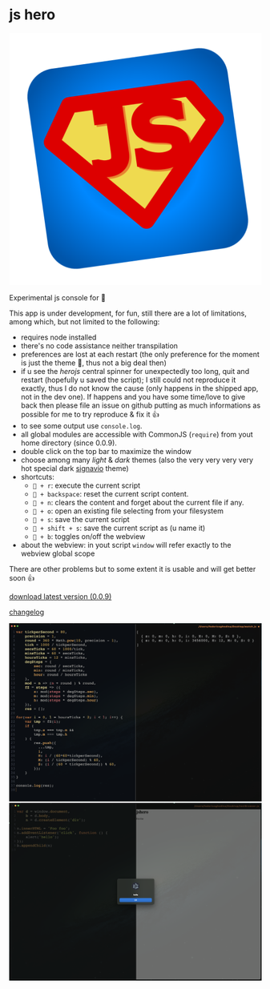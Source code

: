 # js hero
![jshero](https://raw.githubusercontent.com/fedeghe/jshero-app/master/jsheroIcon.png)

Experimental js console for 

This app is under development, for fun, still there are a lot of limitations, among which, but not limited to the following:
- requires node installed
- there's no code assistance neither transpilation
- preferences are lost at each restart (the only preference for the moment is just the theme 🤣, thus not a big deal then)
- if u see the _herojs_ central spinner for unexpectedly too long, quit and restart (hopefully u saved the script); I still could not reproduce it exactly, thus I do not know the cause (only happens in the shipped app, not in the dev one). If happens and you have some time/love to give back then please file an issue on github putting as much informations as possible for me to try reproduce & fix it 👍
- to see some output use `console.log`.
- all global modules are accessible with CommonJS (`require`) from yout home directory (since 0.0.9).
- double click on the top bar to maximize the window
- choose among many _light_ & _dark_ themes (also the very very very very hot special dark [signavio](https://signavio.com) theme)
- shortcuts:
    - ` + r`: execute the current script
    - ` + backspace`: reset the current script content. 
    - ` + n`: clears the content and forget about the current file if any.
    - ` + o`: open an existing file selecting from your filesystem 
    - ` + s`: save the current script
    - ` + shift + s`: save the current script as (u name it)
    - ` + b`: toggles on/off the webview
 - about the webview: in yout script `window` will refer exactly to the webview global scope

There are other problems but to some extent it is usable and will get better soon 👍




[download latest version (0.0.9)](https://github.com/fedeghe/jshero-app/raw/master/versions/jshero-0.0.9-x64.dmg)  

[changelog](https://github.com/fedeghe/jshero-app/blob/master/CHANGELOG.md)  


![a screenshot](https://raw.githubusercontent.com/fedeghe/jshero-app/master/jshero.png "jsHero")
![a screenshot](https://raw.githubusercontent.com/fedeghe/jshero-app/master/jsheroB.png "jsHero")